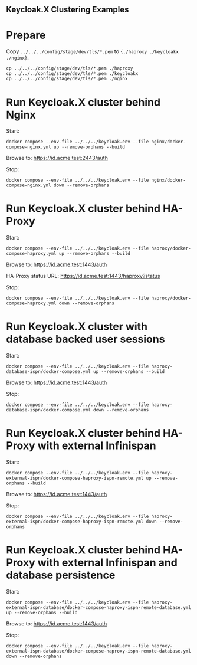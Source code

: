 Keycloak.X Clustering Examples
----

# Prepare

Copy `../../../config/stage/dev/tls/*.pem` to `{./haproxy ./keycloakx ./nginx}`.

```
cp ../../../config/stage/dev/tls/*.pem ./haproxy 
cp ../../../config/stage/dev/tls/*.pem ./keycloakx
cp ../../../config/stage/dev/tls/*.pem ./nginx
```

# Run Keycloak.X cluster behind Nginx
Start:
```
docker compose --env-file ../../../keycloak.env --file nginx/docker-compose-nginx.yml up --remove-orphans --build
```

Browse to: https://id.acme.test:2443/auth

Stop:
```
docker compose --env-file ../../../keycloak.env --file nginx/docker-compose-nginx.yml down --remove-orphans
```

# Run Keycloak.X cluster behind HA-Proxy

Start:
```
docker compose --env-file ../../../keycloak.env --file haproxy/docker-compose-haproxy.yml up --remove-orphans --build
```

Browse to: https://id.acme.test:1443/auth

HA-Proxy status URL: https://id.acme.test:1443/haproxy?status


Stop:
```
docker compose --env-file ../../../keycloak.env --file haproxy/docker-compose-haproxy.yml down --remove-orphans
```

# Run Keycloak.X cluster with database backed user sessions

Start:
```
docker compose --env-file ../../../keycloak.env --file haproxy-database-ispn/docker-compose.yml up --remove-orphans --build
```

Browse to: https://id.acme.test:1443/auth

Stop:
```
docker compose --env-file ../../../keycloak.env --file haproxy-database-ispn/docker-compose.yml down --remove-orphans
```

# Run Keycloak.X cluster behind HA-Proxy with external Infinispan

Start:
```
docker compose --env-file ../../../keycloak.env --file haproxy-external-ispn/docker-compose-haproxy-ispn-remote.yml up --remove-orphans --build
```

Browse to: https://id.acme.test:1443/auth

Stop:
```
docker compose --env-file ../../../keycloak.env --file haproxy-external-ispn/docker-compose-haproxy-ispn-remote.yml down --remove-orphans
```

# Run Keycloak.X cluster behind HA-Proxy with external Infinispan and database persistence

Start:
```
docker compose --env-file ../../../keycloak.env --file haproxy-external-ispn-database/docker-compose-haproxy-ispn-remote-database.yml up --remove-orphans --build
```

Browse to: https://id.acme.test:1443/auth

Stop:
```
docker compose --env-file ../../../keycloak.env --file haproxy-external-ispn-database/docker-compose-haproxy-ispn-remote-database.yml down --remove-orphans
```